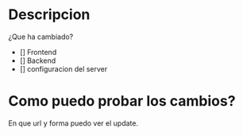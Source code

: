 # Descripcion
¿Que ha cambiado?

- [] Frontend
- [] Backend
- [] configuracion del server

# Como puedo probar los cambios?

En que url y forma puedo ver el update.
